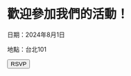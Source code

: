 <!DOCTYPE html>
<html lang="zh-TW">
<head>
    <meta charset="UTF-8">
    <meta name="viewport" content="width=device-width, initial-scale=1.0">
    <title>電子邀請函</title>
    <link rel="stylesheet" href="styles.css">
</head>
<body>
    <div class="invitation">
        <h1>歡迎參加我們的活動！</h1>
        <p>日期：2024年8月1日</p>
        <p>地點：台北101</p>
        <button id="rsvpButton">RSVP</button>
    </div>
    <script src="scripts.js"></script>
</body>
</html>

